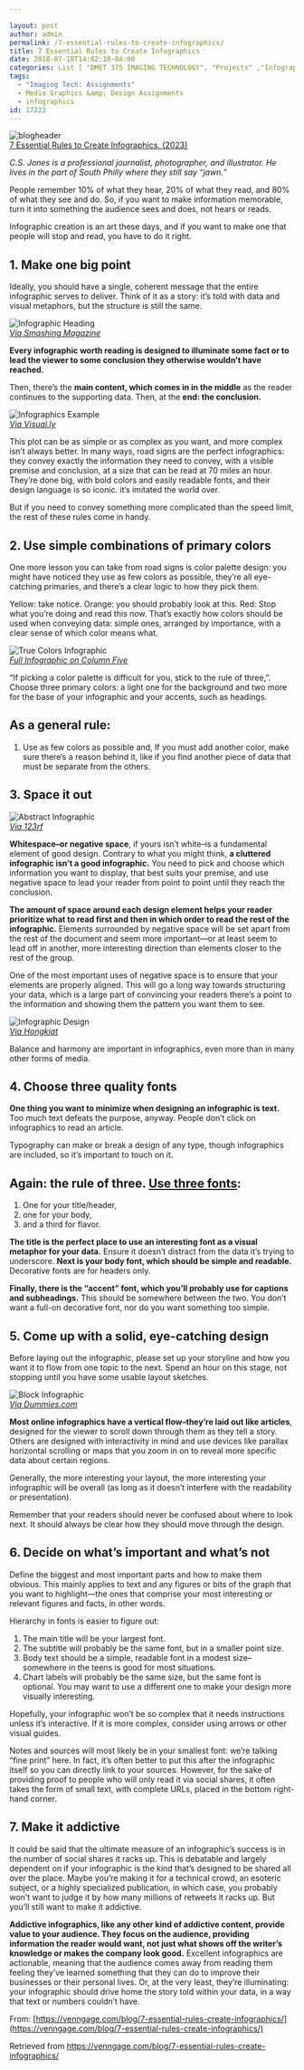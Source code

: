 ```yaml
---

layout: post
author: admin
permalink: /7-essential-rules-to-create-infographics/
title: 7 Essential Rules to Create Infographics
date: 2018-07-18T14:02:10-04:00
categories: List [ "DMET 375 IMAGING TECHNOLOGY", "Projects" ,"Infographics]
tags:
  - "Imaging Tech: Assignments"
  - Media Graphics &amp; Design Assignments
  - infographics
id: 17223
---
```


![blogheader](https://image-control-storage.s3.amazonaws.com/blog-images/2018/04/29101053/blogheader-1.png)  
[7 Essential Rules to Create Infographics. (2023)](https://venngage.com/blog/7-essential-rules-create-infographics/)

*C.S. Jones is a professional journalist, photographer, and illustrator. He lives in the part of South Philly where they still say “jawn.”*

People remember 10% of what they hear, 20% of what they read, and 80% of what they see and do. So, if you want to make information memorable, turn it into something the audience sees and does, not hears or reads.

Infographic creation is an art these days, and if you want to make one that people will stop and read, you have to do it right.

## 1. Make one big point

Ideally, you should have a single, coherent message that the entire infographic serves to deliver. Think of it as a story: it’s told with data and visual metaphors, but the structure is still the same.

![Infographic Heading](https://image-control-storage.s3.amazonaws.com/blog-images/2018/04/29101055/infographic-headings.gif)  
[*Via Smashing Magazine*](https://www.smashingmagazine.com/2011/10/the-dos-and-donts-of-infographic-design/)

**Every infographic worth reading is designed to illuminate some fact or to lead the viewer to some conclusion they otherwise wouldn’t have reached.**

Then, there’s the **main content, which comes in in the middle** as the reader continues to the supporting data. Then, at the **end: the conclusion.**

![Infographics Example](https://image-control-storage.s3.amazonaws.com/blog-images/2018/04/29101058/carland-a-century-of-motoring-in-america_50290aaca56d5_w1500.jpg)  
[*Via Visual.ly*](http://visual.ly/carland-century-motoring-america)

This plot can be as simple or as complex as you want, and more complex isn’t always better. In many ways, road signs are the perfect infographics: they convey exactly the information they need to convey, with a visible premise and conclusion, at a size that can be read at 70 miles an hour. They’re done big, with bold colors and easily readable fonts, and their design language is so iconic. it’s imitated the world over.

But if you need to convey something more complicated than the speed limit, the rest of these rules come in handy.

## 2. Use simple combinations of primary colors

One more lesson you can take from road signs is color palette design: you might have noticed they use as few colors as possible, they’re all eye-catching primaries, and there’s a clear logic to how they pick them.

Yellow: take notice. Orange: you should probably look at this. Red: Stop what you’re doing and read this now. That’s exactly how colors should be used when conveying data: simple ones, arranged by importance, with a clear sense of which color means what.

![True Colors Infographic](https://image-control-storage.s3.amazonaws.com/blog-images/2018/04/29101101/true-colors.png)  
[*Full Infographic on Column Five*](http://www.columnfivemedia.com/9-infographic-design-examples-that-will-leave-you-inspired)

“If picking a color palette is difficult for you, stick to the rule of three,”. Choose three primary colors: a light one for the background and two more for the base of your infographic and your accents, such as headings.

## **As a general rule:**

1. Use as few colors as possible and, If you must add another color, make sure there’s a reason behind it, like if you find another piece of data that must be separate from the others.

## 3. Space it out

![Abstract Infographic](https://image-control-storage.s3.amazonaws.com/blog-images/2018/04/29101104/abstract-infographic.jpg)  
[*Via 123rf*](http://www.123rf.com/photo_20988450_stock-photo.html)

**Whitespace–or negative space**, if yours isn’t white–is a fundamental element of good design. Contrary to what you might think, **a cluttered infographic isn’t a good infographic.** You need to pick and choose which information you want to display, that best suits your premise, and use negative space to lead your reader from point to point until they reach the conclusion.

**The amount of space around each design element helps your reader prioritize what to read first and then in which order to read the rest of the infographic.** Elements surrounded by negative space will be set apart from the rest of the document and seem more important—or at least seem to lead off in another, more interesting direction than elements closer to the rest of the group.

One of the most important uses of negative space is to ensure that your elements are properly aligned. This will go a long way towards structuring your data, which is a large part of convincing your readers there’s a point to the information and showing them the pattern you want them to see.

![Infographic Design](https://image-control-storage.s3.amazonaws.com/blog-images/2018/04/29101105/principles-of-design.jpg)  
[*Via Hongkiat*](http://www.hongkiat.com/blog/cheatsheet-graphic-designers/)

Balance and harmony are important in infographics, even more than in many other forms of media.

## 4. Choose three quality fonts

**One thing you want to minimize when designing an infographic is text.** Too much text defeats the purpose, anyway. People don’t click on infographics to read an article.

Typography can make or break a design of any type, though infographics are included, so it’s important to touch on it.

## **Again: the rule of three.** [Use three fonts](https://creativemarket.com/blog/2015/04/20/10-infographics-on-how-to-mix-fonts-like-a-pro):

1. One for your title/header,
2. one for your body,
3. and a third for flavor.

**The title is the perfect place to use an interesting font as a visual metaphor for your data.** Ensure it doesn’t distract from the data it’s trying to underscore. **Next is your body font, which should be simple and readable.** Decorative fonts are for headers only.

**Finally, there is the “accent” font, which you’ll probably use for captions and subheadings.** This should be somewhere between the two. You don’t want a full-on decorative font, nor do you want something too simple.

## 5. Come up with a solid, eye-catching design

Before laying out the infographic, please set up your storyline and how you want it to flow from one topic to the next. Spend an hour on this stage, not stopping until you have some usable layout sketches.

![Block Infographic](https://image-control-storage.s3.amazonaws.com/blog-images/2018/04/29101107/map-and-block-infographic.jpg)  
[*Via Dummies.com*](http://www.dummies.com/how-to/content/wireframe-planning-map-and-block-your-infographic.html)

**Most online infographics have a vertical flow–they’re laid out like articles**, designed for the viewer to scroll down through them as they tell a story. Others are designed with interactivity in mind and use devices like parallax horizontal scrolling or maps that you zoom in on to reveal more specific data about certain regions.

Generally, the more interesting your layout, the more interesting your infographic will be overall (as long as it doesn’t interfere with the readability or presentation).

Remember that your readers should never be confused about where to look next. It should always be clear how they should move through the design.

## 6. Decide on what’s important and what’s not

Define the biggest and most important parts and how to make them obvious. This mainly applies to text and any figures or bits of the graph that you want to highlight—the ones that comprise your most interesting or relevant figures and facts, in other words.

Hierarchy in fonts is easier to figure out:

1. The main title will be your largest font.
2. The subtitle will probably be the same font, but in a smaller point size.
3. Body text should be a simple, readable font in a modest size–somewhere in the teens is good for most situations.
4. Chart labels will probably be the same size, but the same font is optional. You may want to use a different one to make your design more visually interesting.

Hopefully, your infographic won’t be so complex that it needs instructions unless it’s interactive. If it is more complex, consider using arrows or other visual guides.

Notes and sources will most likely be in your smallest font: we’re talking “fine print” here. In fact, it’s often better to put this after the infographic itself so you can directly link to your sources. However, for the sake of providing proof to people who will only read it via social shares, it often takes the form of small text, with complete URLs, placed in the bottom right-hand corner.

## 7. Make it addictive

It could be said that the ultimate measure of an infographic’s success is in the number of social shares it racks up. This is debatable and largely dependent on if your infographic is the kind that’s designed to be shared all over the place. Maybe you’re making it for a technical crowd, an esoteric subject, or a highly specialized publication, in which case, you probably won’t want to judge it by how many millions of retweets it racks up. But you’ll still want to make it addictive.


**Addictive infographics, like any other kind of addictive content, provide value to your audience. They focus on the audience, providing information the reader would want, not just what shows off the writer’s knowledge or makes the company look good.** Excellent infographics are actionable, meaning that the audience comes away from reading them feeling they’ve learned something that they can do to improve their businesses or their personal lives. Or, at the very least, they’re illuminating: your infographic should drive home the story told within your data, in a way that text or numbers couldn’t have.

From: [https://venngage.com/blog/7-essential-rules-create-infographics/](https://venngage.com/blog/7-essential-rules-create-infographics/)

Retrieved from https://venngage.com/blog/7-essential-rules-create-infographics/
